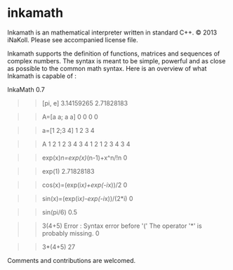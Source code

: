 inkamath
========

Inkamath is an mathematical interpreter written in standard C++.
© 2013 iNaKoll. Please see accompanied license file.

Inkamath supports the definition of functions, matrices and sequences of complex numbers.
The syntax is meant to be simple, powerful and as close as possible to the common math syntax.
Here is an overview of what Inkamath is capable of : 


InkaMath 0.7

>> [pi, e]
3.14159265 2.71828183


>> A=[a a; a a]
0 0
0 0


>> a=[1 2;3 4]
1 2
3 4


>> A
1 2 1 2
3 4 3 4
1 2 1 2
3 4 3 4


>> exp(x)_n=exp(x)_(n-1)+x^n/!n
0


>> exp(1)
2.71828183


>> cos(x)=(exp(i*x)+exp(-i*x))/2
0


>> sin(x)=(exp(i*x)-exp(-i*x))/(2*i)
0


>> sin(pi/6)
0.5

>> 3(4+5)
Error : Syntax error before '('
The operator '*' is probably missing.
0

>> 3*(4+5)
27

Comments and contributions are welcomed.

